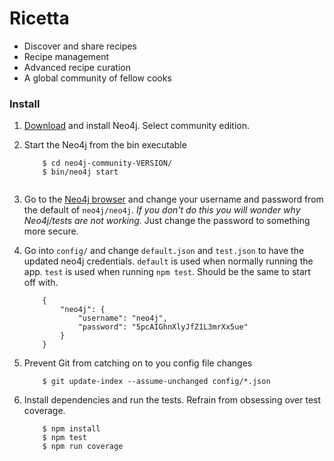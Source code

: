 Ricetta
======

* Discover and share recipes
* Recipe management
* Advanced recipe curation
* A global community of fellow cooks

### Install

1. [Download](http://neo4j.com/download/) and install Neo4j. Select community edition.

2. Start the Neo4j from the bin executable

    ```
    	$ cd neo4j-community-VERSION/
    	$ bin/neo4j start
       
    ```

3. Go to the [Neo4j browser](http://neo4j.com/developer/guide-neo4j-browser/) and change your username and password from the default of `neo4j/neo4j`. *If you don't do this you will wonder why Neo4j/tests are not working.* Just change the password to something more secure.

4. Go into `config/` and change `default.json` and `test.json` to have the updated neo4j credentials. `default` is used when normally running the app. `test` is used when running `npm test`. Should be the same to start off with.

	```
		{
  			"neo4j": {
   				"username": "neo4j",
    			"password": "5pcAIGhnXlyJfZ1L3mrXx5ue"
			}
		}
	```

5. Prevent Git from catching on to you config file changes

    ```
		$ git update-index --assume-unchanged config/*.json
    ```

6. Install dependencies and run the tests. Refrain from obsessing over test coverage.

    ```
        $ npm install
        $ npm test
        $ npm run coverage
    ```

